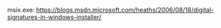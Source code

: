 msix.exe:
https://blogs.msdn.microsoft.com/heaths/2006/08/18/digital-signatures-in-windows-installer/
